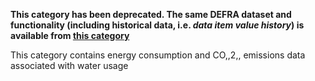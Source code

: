 **This category has been deprecated. The same DEFRA dataset and
functionality (including historical data, i.e. *data item value
history*) is available from [this category](Water_Defra)**

This category contains energy consumption and CO,,2,, emissions data
associated with water usage

